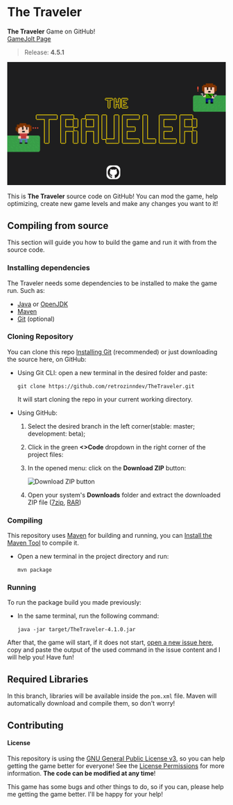 # The Traveler
  **The Traveler** Game on GitHub! <br>
  <a href="https://gamejolt.com/games/ttraveler/796130">GameJolt Page</a>
  > Release: **4.5.1** <br>

<a href="https://gamejolt.com/games/ttraveler/796130">
<img src="https://raw.githubusercontent.com/notestudios/TheTraveler/main/src/main/resources/images/BannerGitHub.png" alt="The Traveler Github Banner">
</a>
<br>

  This is **The Traveler** source code on GitHub! You can mod the game, help optimizing, create new game levels and make any changes you want to it!

## Compiling from source
This section will guide you how to build the game and run it with from the source code.

### Installing dependencies
The Traveler needs some dependencies to be installed to make the game run. Such as:
 - [Java](https://java.com) or [OpenJDK](https://jdk.java.net/21/)
 - [Maven](https://maven.apache.org/download.cgi)
 - [Git](https://git-scm.com/downloads) (optional)

### Cloning Repository
You can clone this repo [Installing Git](#Installing-dependencies) (recommended) or just downloading the source here, on GitHub:

   - Using Git CLI: open a new terminal in the desired folder and paste:
     ```
     git clone https://github.com/retrozinndev/TheTraveler.git
     ```
     It will start cloning the repo in your current working directory.

  - Using GitHub:
    
    1. Select the desired branch in the left corner(stable: master; development: beta);
    3. Click in the green **<>Code** dropdown in the right corner of the project files:
    4. In the opened menu: click on the **Download ZIP** button:

       ![Download ZIP button](https://github.com/retrozinndev/TheTraveler/assets/65513943/e5db811b-b6cf-4b91-8af0-5b2875d75349)

    5. Open your system's **Downloads** folder and extract the downloaded ZIP file ([7zip](https://www.7-zip.org/download.html), [RAR](https://www.win-rar.com/))
    
### Compiling
This repository uses [Maven](https://maven.apache.org/) for building and running, you can [Install the Maven Tool](#Installing-dependencies) to compile it.
  - Open a new terminal in the project directory and run:
    ```
    mvn package
    ```

### Running
To run the package build you made previously:
  - In the same terminal, run the following command:
    ```
    java -jar target/TheTraveler-4.1.0.jar
    ```
  After that, the game will start, if it does not start, [open a new issue here](https://github.com/retrozinndev/TheTraveler/issues/new), copy and paste the output of the used command in the issue content and I will help you! Have fun!

## Required Libraries
  In this branch, libraries will be available inside the `pom.xml` file. Maven will automatically download and compile them, so don't worry!
 
## Contributing
  #### License
  This repository is using the [GNU General Public License v3](https://www.gnu.org/licenses/gpl-3.0.en.html#license-text), so you 
  can help getting the game better for everyone! See the [License Permissions](https://choosealicense.com/licenses/gpl-3.0/) for more information. **The code can be modified at any time**!

  This game has some bugs and other things to do, so if you can, please help me getting the game better. 
I'll be happy for your help!
